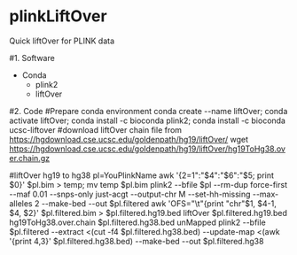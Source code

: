 # plinkLiftOver
Quick liftOver for PLINK data

#1. Software
  - Conda
    - plink2
    - liftOver

#2. Code
#Prepare conda environment
conda create --name liftOver; conda activate liftOver; conda install -c bioconda plink2; conda install -c bioconda ucsc-liftover
#download liftOver chain file from https://hgdownload.cse.ucsc.edu/goldenpath/hg19/liftOver/
wget https://hgdownload.cse.ucsc.edu/goldenpath/hg19/liftOver/hg19ToHg38.over.chain.gz

#liftOver hg19 to hg38
pl=YouPlinkName
awk '{$2=$1":"$4":"$6":"$5; print $0}' $pl.bim > temp; mv temp $pl.bim
plink2 --bfile $pl --rm-dup force-first --maf 0.01 --snps-only just-acgt --output-chr M --set-hh-missing --max-alleles 2 --make-bed --out $pl.filtered
awk 'OFS="\t"{print "chr"$1, $4-1, $4, $2}' $pl.filtered.bim > $pl.filtered.hg19.bed
liftOver $pl.filtered.hg19.bed hg19ToHg38.over.chain $pl.filtered.hg38.bed unMapped
plink2 --bfile $pl.filtered --extract <(cut -f4  $pl.filtered.hg38.bed) --update-map <(awk '{print $4,$3}' $pl.filtered.hg38.bed) --make-bed --out $pl.filtered.hg38



